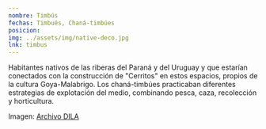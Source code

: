 ```yaml
---
nombre: Timbús
fechas: Timbués, Chaná-timbúes
posicion: 
img: ../assets/img/native-deco.jpg
lnk: timbus
---
```


<p>Habitantes nativos de las riberas del Paraná y del Uruguay y que estarían conectados con la construcción de &quot;Cerritos&quot; en estos espacios, propios de la cultura Goya-Malabrigo. Los chaná-timbúes practicaban diferentes estrategias de explotación del medio, combinando pesca, caza, recolección y horticultura.</p>

<span>Imagen: <a href="http://www.caicyt-conicet.gov.ar/dila/files/original/d1a9079de9ff4da707dda948f7a048c0.jpg" target="blank_">Archivo DILA</a></span>